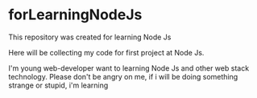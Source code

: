 # forLearningNodeJs
This repository was created for learning Node Js

Here will be collecting my code for first project at Node Js.

I'm young web-developer want to learning Node Js and other web stack technology.
Please don't be angry on me, if i will be doing something strange or stupid, i'm learning
